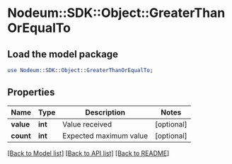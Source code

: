 # Nodeum::SDK::Object::GreaterThanOrEqualTo

## Load the model package
```perl
use Nodeum::SDK::Object::GreaterThanOrEqualTo;
```

## Properties
Name | Type | Description | Notes
------------ | ------------- | ------------- | -------------
**value** | **int** | Value received | [optional] 
**count** | **int** | Expected maximum value | [optional] 

[[Back to Model list]](../README.md#documentation-for-models) [[Back to API list]](../README.md#documentation-for-api-endpoints) [[Back to README]](../README.md)



